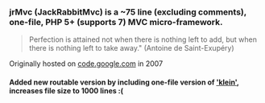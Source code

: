 ### jrMvc (JackRabbitMvc) is a ~75 line (excluding comments), one-file, PHP 5+ (supports 7) MVC micro-framework.

>Perfection is attained not when there is nothing left
to add, but when there is nothing left to take away."
(Antoine de Saint-Exupéry)

Originally hosted on [code.google.com](https://code.google.com/archive/p/barebonesmvc-php/) in 2007

#### Added new routable version by including one-file version of ['klein'](https://github.com/klein/klein.php/releases/tag/v1.2.0), increases file size to 1000 lines :(
